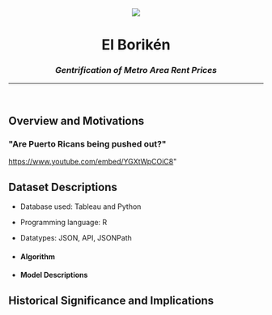 <div class="container">
  <div align="center">
  <img src="https://i.etsystatic.com/15035580/r/il/1c651d/1640700777/il_500x500.1640700777_7txm.jpg">
  <div class="text-block">
    <h1> El Borik&eacute;n</h1>
    <em><h3>Gentrification of Metro Area Rent Prices</h3></em>
    <hr/>
  </div>
</div>
<br>
  
  
## Overview and Motivations
  
   
### "Are Puerto Ricans being pushed out?"
   https://www.youtube.com/embed/YGXtWpCOiC8"

   
  
  
  
## Dataset Descriptions
  * Database used: Tableau and Python
  * Programming language: R
  * Datatypes: JSON, API, JSONPath
  
* #### Algorithm 
  
  
  
* #### Model Descriptions

  
 
## Historical Significance and Implications
